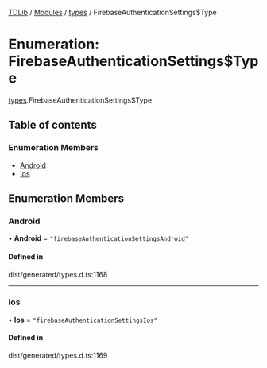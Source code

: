 [TDLib](../README.md) / [Modules](../modules.md) / [types](../modules/types.md) / FirebaseAuthenticationSettings$Type

# Enumeration: FirebaseAuthenticationSettings$Type

[types](../modules/types.md).FirebaseAuthenticationSettings$Type

## Table of contents

### Enumeration Members

- [Android](types.FirebaseAuthenticationSettings_Type.md#android)
- [Ios](types.FirebaseAuthenticationSettings_Type.md#ios)

## Enumeration Members

### Android

• **Android** = ``"firebaseAuthenticationSettingsAndroid"``

#### Defined in

dist/generated/types.d.ts:1168

___

### Ios

• **Ios** = ``"firebaseAuthenticationSettingsIos"``

#### Defined in

dist/generated/types.d.ts:1169
